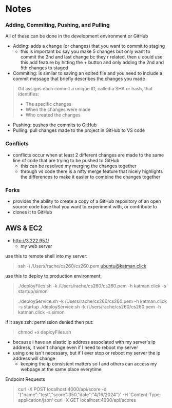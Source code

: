 # Notes

### Adding, Commiting, Pushing, and Pulling

All of these can be done in the development environment or GitHub

- Adding: adds a change (or changes) that you want to commit to staging
    - this is important bc say you make 5 changes but only want to commit the 2nd and last change bc they r related, then u could use this add feature by hitting the + button and only adding the 2nd and 5th changes to staged
- Commiting: is similar to saving an edited file and you need to include a commit message that briefly describes the changes you made
> Git assigns each commit a unique ID, called a SHA or hash, that identifies:
>   - The specific changes
>   - When the changes were made
>   - Who created the changes
- Pushing: pushes the commits to GitHub
- Pulling: pull changes made to the project in GitHub to VS code

### Conflicts

- conflicts occur when at least 2 different changes are made to the same line of code that are trying to be pushed to GitHub
    - this can be resolved my merging the changes together
    - through vs code there is a nifty merge feature that nicely highlights the differences to make it easier to combine the changes together


### Forks

- provides the ability to create a copy of a GitHub repository of an open source code base that you want to experiment with, or contribute to
- clones it to GitHub

## AWS & EC2

- http://3.222.95.1/
    - my web server

use this to remote shell into my server:
>ssh -i /Users/rache/cs260/cs260.pem ubuntu@katman.click

use this to deploy to production environment:
>./deployFiles.sh -k /Users/rache/cs260/cs260.pem -h katman.click -s startup/simon

>./deployService.sh -k /Users/rache/cs260/cs260.pem -h katman.click -s startup
>./deployService.sh -k /Users/rache/cs260/cs260.pem -h katman.click -s simon


if it says zsh: permission denied then put:
>chmod +x deployFiles.sh

- because i have an elastic ip address associated with my server's ip address, it won't change even if I need to reboot my server
- using one isn't necessary, but if I ever stop or reboot my server the ip address will change
    - keeping the ip consistent matters so I and others can access my webpage at the same place everytime

Endpoint Requests
> curl -X POST localhost:4000/api/score -d '{"name":"test","score":350,"date":"4/16/2024"}' -H 'Content-Type: application/json'
> curl -X GET localhost:4000/api/scores